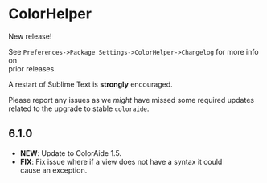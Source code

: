 # ColorHelper

New release!

See `Preferences->Package Settings->ColorHelper->Changelog` for more info on  
prior releases.

A restart of Sublime Text is **strongly** encouraged.

Please report any issues as we _might_ have missed some required updates  
related to the upgrade to stable `coloraide`.

## 6.1.0

- **NEW**: Update to ColorAide 1.5.
- **FIX**: Fix issue where if a view does not have a syntax it could  
  cause an exception.
